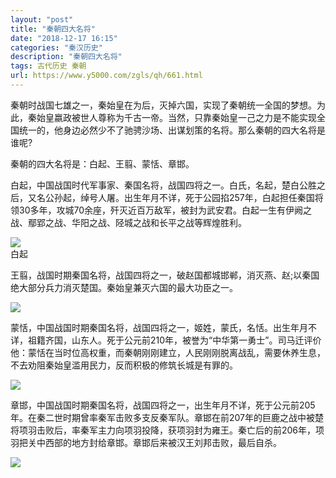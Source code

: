 ```yaml
---
layout: "post"
title: "秦朝四大名将"
date: "2018-12-17 16:15"
categories: "秦汉历史"
description: "秦朝四大名将"
tags: 古代历史 秦朝
url: https://www.y5000.com/zgls/qh/661.html
---
```






秦朝时战国七雄之一，秦始皇在为后，灭掉六国，实现了秦朝统一全国的梦想。为此，秦始皇嬴政被世人尊称为千古一帝。当然，只靠秦始皇一己之力是不能实现全国统一的，他身边必然少不了驰骋沙场、出谋划策的名将。那么秦朝的四大名将是谁呢?

秦朝的四大名将是：白起、王翦、蒙恬、章邯。

白起，中国战国时代军事家、秦国名将，战国四将之一。白氏，名起，楚白公胜之后，又名公孙起，绰号人屠。出生年月不详，死于公园掐257年，白起担任秦国将领30多年，攻城70余座，歼灭近百万敌军，被封为武安君。白起一生有伊阙之战、鄢郢之战、华阳之战、陉城之战和长平之战等辉煌胜利。

[![](https://img.y5000.com/uploads/allimg/120615/2-120615132IHJ.png)](https://www.y5000.com)  
白起

王翦，战国时期秦国名将，战国四将之一，破赵国都城邯郸，消灭燕、赵;以秦国绝大部分兵力消灭楚国。秦始皇兼灭六国的最大功臣之一。

[![](https://img.y5000.com/uploads/allimg/120615/2-120615132R5K5.png)](https://www.y5000.com)

蒙恬，中国战国时期秦国名将，战国四将之一，姬姓，蒙氏，名恬。出生年月不详，祖籍齐国，山东人。死于公元前210年，被誉为“中华第一勇士”。司马迁评价他：蒙恬在当时位高权重，而秦朝刚刚建立，人民刚刚脱离战乱，需要休养生息，不去劝阻秦始皇滥用民力，反而积极的修筑长城是有罪的。

[![](https://img.y5000.com/uploads/allimg/120615/2-120615132U9150.png)](https://www.y5000.com)

章邯，中国战国时期秦国名将，战国四将之一，出生年月不详，死于公元前205年。在秦二世时期曾率秦军击败多支反秦军队。章邯在前207年的巨鹿之战中被楚将项羽击败后，率秦军主力向项羽投降，获项羽封为雍王。秦亡后的前206年，项羽把关中西部的地方封给章邯。章邯后来被汉王刘邦击败，最后自杀。

[![](https://img.y5000.com/uploads/allimg/120615/2-120615132933F1.png)](https://www.y5000.com)
